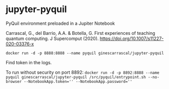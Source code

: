 # jupyter-pyquil
PyQuil environment preloaded in a Jupiter Notebook

Carrascal, G., del Barrio, A.A. & Botella, G. First experiences of teaching quantum computing. J Supercomput (2020). https://doi.org/10.1007/s11227-020-03376-x

`docker run -d -p 8888:8888 --name pyquil ginescarrascal/jupyter-pyquil`

Find token in the logs.

To run without security on port 8892:
`docker run -d -p 8892:8888 --name pyquil ginescarrascal/jupyter-pyquil /src/pyquil/entrypoint.sh --no-browser --NotebookApp.token='' --NotebookApp.password=''`
